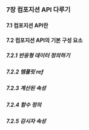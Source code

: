 ### 7장 컴포지션 API 다루기

#### 7.1 컴포지션 API란

#### 7.2 컴포지션 API의 기본 구성 요소

##### 7.2.1 반응형 데이터 정의하기

##### 7.2.2 템플릿 ref

##### 7.2.3 계산된 속성

##### 7.2.4 함수 정의

##### 7.2.5 감시자 속성
